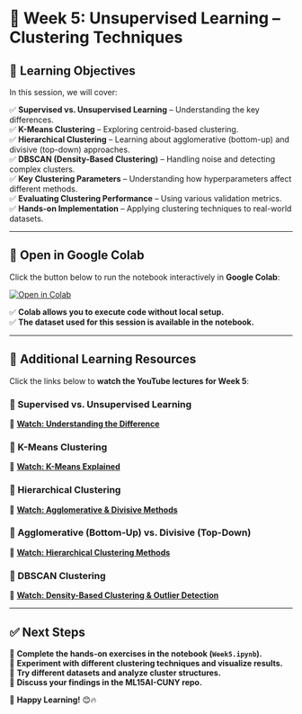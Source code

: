 # 📌 Week 5: Unsupervised Learning – Clustering Techniques  

## 🎯 Learning Objectives  
In this session, we will cover:  

✅ **Supervised vs. Unsupervised Learning** – Understanding the key differences.  
✅ **K-Means Clustering** – Exploring centroid-based clustering.  
✅ **Hierarchical Clustering** – Learning about agglomerative (bottom-up) and divisive (top-down) approaches.  
✅ **DBSCAN (Density-Based Clustering)** – Handling noise and detecting complex clusters.  
✅ **Key Clustering Parameters** – Understanding how hyperparameters affect different methods.  
✅ **Evaluating Clustering Performance** – Using various validation metrics.  
✅ **Hands-on Implementation** – Applying clustering techniques to real-world datasets.  

---  

## 📂 Open in Google Colab  
Click the button below to run the notebook interactively in **Google Colab**:  

[![Open in Colab](https://colab.research.google.com/assets/colab-badge.svg)](https://colab.research.google.com/github/PKhosravi-CityTech/ML15AI-CUNY/blob/main/Week5/Week5.ipynb)  

✅ **Colab allows you to execute code without local setup.**  
✅ **The dataset used for this session is available in the notebook.**  

---  

## 🎥 Additional Learning Resources  
Click the links below to **watch the YouTube lectures for Week 5**:  

### 🔹 Supervised vs. Unsupervised Learning  
📌 **[Watch: Understanding the Difference](https://youtu.be/W01tIRP_Rqs?si=uCxhYd7Kuwuz6emb)**  

### 🔹 K-Means Clustering  
📌 **[Watch: K-Means Explained](https://youtu.be/4b5d3muPQmA?si=74FOV9jVqLgb4A6K)**  

### 🔹 Hierarchical Clustering  
📌 **[Watch: Agglomerative & Divisive Methods](https://youtu.be/8QCBl-xdeZI?si=Rdhmjo--xUagAWgV)**  

### 🔹 Agglomerative (Bottom-Up) vs. Divisive (Top-Down)  
📌 **[Watch: Hierarchical Clustering Methods](https://youtu.be/ijUMKMC4f9I?si=7Uaa7E2kLqmlpPKP)**  

### 🔹 DBSCAN Clustering  
📌 **[Watch: Density-Based Clustering & Outlier Detection](https://youtu.be/RDZUdRSDOok?si=-qagAjelrBkSLqey)**  

---  

## ✅ Next Steps  
📌 **Complete the hands-on exercises in the notebook (`Week5.ipynb`).**  
📌 **Experiment with different clustering techniques and visualize results.**  
📌 **Try different datasets and analyze cluster structures.**  
📌 **Discuss your findings in the ML15AI-CUNY repo.**  

🚀 **Happy Learning!** 😊🔥  
